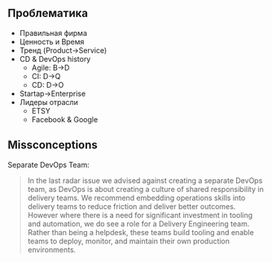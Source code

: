 ## Проблематика

* Правильная фирма
* Ценность и Время
* Тренд (Product->Service)
* CD & DevOps history
  * Agile: B->D
  * CI: D->Q
  * CD: D->O
* Startap->Enterprise
* Лидеры отрасли
  * ETSY
  * Facebook & Google


## Missconceptions


Separate DevOps Team:

> In the last radar issue we advised against creating a separate DevOps team, as DevOps is about creating a culture of shared responsibility in delivery teams.  We recommend embedding operations skills into delivery teams to reduce friction and deliver better outcomes.  However where there is a need for significant investment in tooling and automation, we do see a role for a Delivery Engineering team.  Rather than being a helpdesk, these teams build tooling and enable teams to deploy, monitor, and maintain their own production environments.



